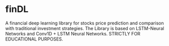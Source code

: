 # finDL
A financial deep learning library for stocks price prediction and comparison with traditional investment strategies. The Library is based on LSTM-Neural Networks and Conv1D + LSTM Neural Networks. STRICTLY FOR EDUCATIONAL PURPOSES.
